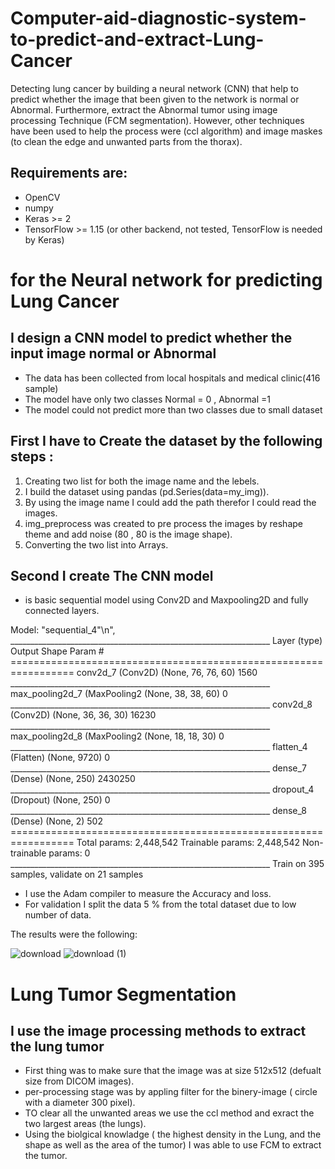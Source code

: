 # Computer-aid-diagnostic-system-to-predict-and-extract-Lung-Cancer
Detecting lung cancer by building a neural network (CNN) that help to predict whether the image that been given to the network is normal or Abnormal.
Furthermore, extract the Abnormal tumor using image processing Technique (FCM segmentation).
However, other techniques have been used to help the process were (ccl algorithm) and image maskes (to clean the edge and unwanted parts from the thorax).

## Requirements are:

- OpenCV
- numpy
- Keras >= 2
- TensorFlow >= 1.15 (or other backend, not tested, TensorFlow is needed by Keras)


# for the Neural network for predicting Lung Cancer
## I design a CNN model to predict whether the input image normal or Abnormal
- The data has been collected from local hospitals and medical clinic(416 sample)
- The model have only two classes Normal = 0 , Abnormal =1
- The model could not predict more than two classes due to small dataset
## First I have to Create the dataset by the following steps :
1. Creating two list for both the image name and the lebels.
2. I build the dataset using pandas (pd.Series(data=my_img)).
3. By using the image name I could add the path therefor I could read the images.
4. img_preprocess was created to pre process the images by reshape theme and add noise (80 , 80 is the image shape).
5. Converting the two list into Arrays.

## Second I create The CNN model   
- is basic sequential model using Conv2D and Maxpooling2D and fully connected layers.

Model: \"sequential_4\"\n",
      _________________________________________________________________
      Layer (type)                 Output Shape              Param #   
      =================================================================
      conv2d_7 (Conv2D)            (None, 76, 76, 60)        1560      
      _________________________________________________________________
      max_pooling2d_7 (MaxPooling2 (None, 38, 38, 60)        0         
      _________________________________________________________________
      conv2d_8 (Conv2D)            (None, 36, 36, 30)        16230     
      _________________________________________________________________
      max_pooling2d_8 (MaxPooling2 (None, 18, 18, 30)        0         
      _________________________________________________________________
      flatten_4 (Flatten)          (None, 9720)              0         
      _________________________________________________________________
      dense_7 (Dense)              (None, 250)               2430250   
      _________________________________________________________________
      dropout_4 (Dropout)          (None, 250)               0         
      _________________________________________________________________
      dense_8 (Dense)              (None, 2)                 502       
      =================================================================
      Total params: 2,448,542
      Trainable params: 2,448,542
      Non-trainable params: 0
      _________________________________________________________________
      Train on 395 samples, validate on 21 samples

- I use the Adam compiler to measure the Accuracy and loss.
- For validation I split the data 5 % from the total dataset due to low number of data.

The results were the following:

![download](https://user-images.githubusercontent.com/93203143/182347174-c5153ed3-82a4-430a-a74d-f95a491ad653.png)
![download (1)](https://user-images.githubusercontent.com/93203143/182347192-7e9e04dd-3c3a-4eb5-86cc-d19de38131f8.png)

# Lung Tumor Segmentation

## I use the image processing methods to extract the lung tumor
- First thing was to make sure that the image was at size 512x512 (defualt size from DICOM images).
- per-processing stage was by appling filter for the binery-image ( circle with a diameter 300 pixel).
- TO clear all the unwanted areas we use the ccl method and exract the two largest areas (the lungs).
- Using the biolgical knowladge ( the highest density in the Lung, and the shape as well as the area of the tumor) I was able to use FCM to extract the tumor.
